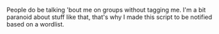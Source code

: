 People do be talking 'bout me on groups without tagging me.
I'm a bit paranoid about stuff like that, that's why I made this script
to be notified based on a wordlist.